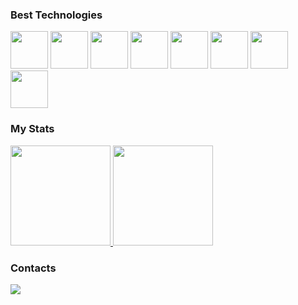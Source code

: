 ### Best Technologies

<div>
  <img src="https://cdn.jsdelivr.net/gh/devicons/devicon/icons/html5/html5-original.svg" width="60"/>        
  <img src="https://cdn.jsdelivr.net/gh/devicons/devicon/icons/css3/css3-original.svg" width="60"/> 
  <img src="https://cdn.jsdelivr.net/gh/devicons/devicon/icons/javascript/javascript-original.svg" width="60"/>        
  <img src="https://cdn.jsdelivr.net/gh/devicons/devicon/icons/nodejs/nodejs-original.svg" width="60"/>
  <img src="https://cdn.jsdelivr.net/gh/devicons/devicon/icons/vuejs/vuejs-original.svg" width="60"/>   
  <img src="https://cdn.jsdelivr.net/gh/devicons/devicon/icons/linux/linux-original.svg" width="60"/> 
  <img src="https://cdn.jsdelivr.net/gh/devicons/devicon/icons/git/git-original.svg" width="60"/> 
  <img src="https://cdn.jsdelivr.net/gh/devicons/devicon/icons/github/github-original.svg" width="60"/> 
</div>

### My Stats

<div>
  <a href="https://github.com/matheusrobertodasilva">
    <img height="160em" src="https://github-readme-stats-sigma-five.vercel.app/api/top-langs/?username=matheusrobertodasilva&layout=compact&theme=dark"/>
    <img height="160em" src="https://github-readme-stats-sigma-five.vercel.app/api?username=matheusrobertodasilva&show_icons=true&theme=dark"/>
  </a>
</div>

### Contacts
<div>
  <a href="https://www.linkedin.com/in/matheusrobertodasilva/"><img src="https://img.shields.io/badge/LinkedIn-0077B5?style=for-the-badge&logo=linkedin&logoColor=white"/></a>
  <a href=""><img src"https://img.shields.io/badge/Gmail-D14836?style=for-the-badge&logo=gmail&logoColor=white"/></a>
</div>
